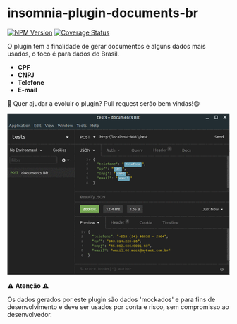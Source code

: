 # insomnia-plugin-documents-br
[![NPM Version][npm-image]][npm-url]
[![Coverage Status][coverage-image]][coverage-url]

O plugin tem a finalidade de gerar documentos e alguns dados mais usados, o foco é para dados do Brasil.

- **CPF**
- **CNPJ**
- **Telefone**
- **E-mail**

🚀️ Quer ajudar a evoluir o plugin? Pull request serão bem vindas!😄

[![Video You tube demonstração](https://raw.githubusercontent.com/eltonsandre/insomnia-plugin-documents-br/master/preview.gif)](https://www.youtube.com/watch?v=fWlzqOl6PmM "Vídeo de demonstração")

⚠️ **Atenção** ⚠️

Os dados gerados por este plugin são dados 'mockados' e para fins de desenvolvimento e deve ser usados por conta e risco, sem compromisso ao desenvolvedor.


[npm-image]: https://img.shields.io/npm/v/insomnia-plugin-documents-br.svg?style=flat-square
[npm-url]: https://npmjs.org/package/insomnia-plugin-documents-br
[npm-downloads]: https://img.shields.io/npm/dm/insomnia-plugin-documents-br.svg?style=flat-square


[coverage-image]: https://coveralls.io/repos/github/eltonsandre/insomnia-plugin-documents-br/badge.svg?branch=master
[coverage-url]: https://coveralls.io/github/eltonsandre/insomnia-plugin-documents-br?branch=master

[travis-image]: https://img.shields.io/travis/eltonsandre/insomnia-plugin-documents-br/master.svg?style=flat-square
[travis-url]: https://travis-ci.org/dbader/eltonsandre/insomnia-plugin-documents-br